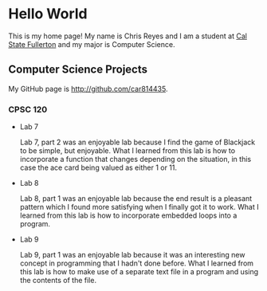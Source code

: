 # Hello World

This is my home page! My name is Chris Reyes and I am a student at [Cal State Fullerton](http://www.fullerton.edu/) and my major is Computer Science.

## Computer Science Projects

My GitHub page is http://github.com/car814435.

### CPSC 120

* Lab 7

    Lab 7, part 2 was an enjoyable lab because I find the game of Blackjack to be simple, 
    but enjoyable. What I learned from this lab is how to incorporate a function that changes 
    depending on the situation, in this case the ace card being valued as either 1 or 11.

* Lab 8
    
    Lab 8, part 1 was an enjoyable lab because the end result is a pleasant pattern which 
    I found more satisfying when I finally got it to work. What I learned from this lab 
    is how to incorporate embedded loops into a program.

* Lab 9

    Lab 9, part 1 was an enjoyable lab because it was an interesting new concept in programming 
    that I hadn't done before. What I learned from this lab is how to make use of a separate 
    text file in a program and using the contents of the file.